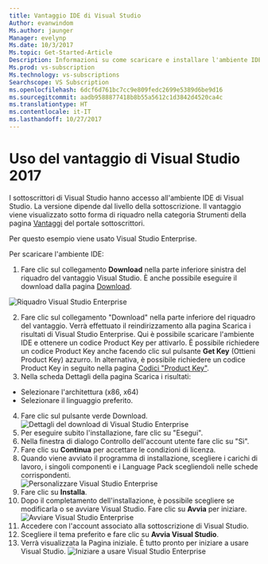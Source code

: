 ```yaml
---
title: Vantaggio IDE di Visual Studio
Author: evanwindom
Ms.author: jaunger
Manager: evelynp
Ms.date: 10/3/2017
Ms.topic: Get-Started-Article
Description: Informazioni su come scaricare e installare l'ambiente IDE di Visual Studio incluso nella sottoscrizione di Visual Studio.
Ms.prod: vs-subscription
Ms.technology: vs-subscriptions
Searchscope: VS Subscription
ms.openlocfilehash: 6dcf6d761bc7cc9e809fedc2699e5389d6be9d16
ms.sourcegitcommit: aadb9588877418b8b55a5612c1d3842d4520ca4c
ms.translationtype: HT
ms.contentlocale: it-IT
ms.lasthandoff: 10/27/2017
---
```

# <a name="using-the-visual-studio-2017-benefit"></a>Uso del vantaggio di Visual Studio 2017
I sottoscrittori di Visual Studio hanno accesso all'ambiente IDE di Visual Studio.  La versione dipende dal livello della sottoscrizione.  Il vantaggio viene visualizzato sotto forma di riquadro nella categoria Strumenti della pagina [Vantaggi](https://my.visualstudio.com/benefits) del portale sottoscrittori.  

Per questo esempio viene usato Visual Studio Enterprise. 

Per scaricare l'ambiente IDE:
1. Fare clic sul collegamento **Download** nella parte inferiore sinistra del riquadro del vantaggio Visual Studio. È anche possibile eseguire il download dalla pagina [Download](https://my.visualstudio.com). 

![Riquadro Visual Studio Enterprise](_img\vs-ide-experience\vs-ide-tile.png)

2.  Fare clic sul collegamento "Download" nella parte inferiore del riquadro del vantaggio.  Verrà effettuato il reindirizzamento alla pagina Scarica i risultati di Visual Studio Enterprise. Qui è possibile scaricare l'ambiente IDE e ottenere un codice Product Key per attivarlo. È possibile richiedere un codice Product Key anche facendo clic sul pulsante **Get Key** (Ottieni Product Key) azzurro. In alternativa, è possibile richiedere un codice Product Key in seguito nella pagina [Codici "Product Key"](https://my.visualstudio.com/productkeys).
3.  Nella scheda Dettagli della pagina Scarica i risultati:
- Selezionare l'architettura (x86, x64)
- Selezionare il linguaggio preferito. 
4.  Fare clic sul pulsante verde Download.
![Dettagli del download di Visual Studio Enterprise](_img\vs-ide-experience\vs-ide-download-details-cropped.png)
5.  Per eseguire subito l'installazione, fare clic su "Esegui".
6.  Nella finestra di dialogo Controllo dell'account utente fare clic su "Sì".
7.  Fare clic su **Continua** per accettare le condizioni di licenza.
8.  Quando viene avviato il programma di installazione, scegliere i carichi di lavoro, i singoli componenti e i Language Pack scegliendoli nelle schede corrispondenti.  
![Personalizzare Visual Studio Enterprise](_img\vs-ide-experience\vs-ide-customize-install-cropped.png)
9.  Fare clic su **Installa**. 
10. Dopo il completamento dell'installazione, è possibile scegliere se modificarla o se avviare Visual Studio.  Fare clic su **Avvia** per iniziare.  
![Avviare Visual Studio Enterprise](_img\vs-ide-experience\vs-ide-launch-cropped.png)
11. Accedere con l'account associato alla sottoscrizione di Visual Studio. 
12. Scegliere il tema preferito e fare clic su **Avvia Visual Studio**.
13. Verrà visualizzata la Pagina iniziale.  È tutto pronto per iniziare a usare Visual Studio.
![Iniziare a usare Visual Studio Enterprise](_img\vs-ide-experience\vs-ide-start-cropped.png)